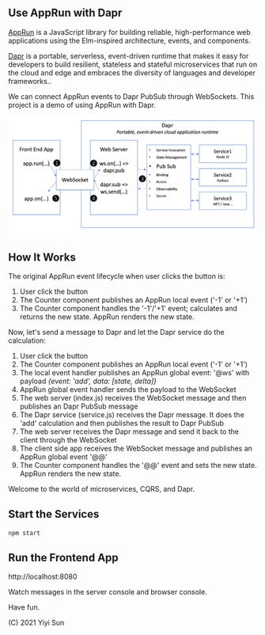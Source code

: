 ## Use AppRun with Dapr

[AppRun](https://github.com/yysun/apprun) is a JavaScript library for building reliable, high-performance web applications using the Elm-inspired architecture, events, and components.

[Dapr](https://dapr.io) is a portable, serverless, event-driven runtime that makes it easy for developers to build resilient, stateless and stateful microservices that run on the cloud and edge and embraces the diversity of languages and developer frameworks..

We can connect AppRun events to Dapr PubSub through WebSockets. This project is a demo of using AppRun with Dapr.

![](apprun-dapr.png)

## How It Works

The original AppRun event lifecycle when user clicks the button is:

1. User click the button
2. The Counter component publishes an AppRun local event ('-1' or '+1')
3. The Counter component handles the '-1'/'+1' event; calculates and returns the new state. AppRun renders the new state.

Now, let's send a message to Dapr and let the Dapr service do the calculation:

1. User click the button
2. The Counter component publishes an AppRun local event ('-1' or '+1')
3. The local event handler publishes an AppRun global event: '@ws' with payload _{event: 'add', data: [state, delta]}_
4. AppRun global event handler sends the payload to the WebSocket
5. The web server (index.js) receives the WebSocket message and then publishes an Dapr PubSub message
6. The Dapr service (service.js) receives the Dapr message. It does the 'add' calculation and then publishes the result to Dapr PubSub
7. The web server receives the Dapr message and send it back to the client through the WebSocket
8. The client side app receives the WebSocket message and publishes an AppRun global event '@@'
9. The Counter component handles the '@@' event and sets the new state. AppRun renders the new state.


Welcome to the world of microservices, CQRS, and Dapr.


## Start the Services

```
npm start
```

## Run the Frontend App

http://localhost:8080

Watch messages in the server console and browser console.


Have fun.

(C) 2021 Yiyi Sun
